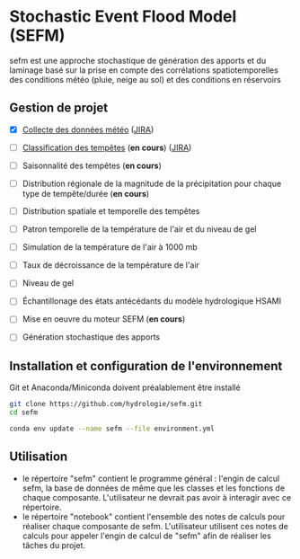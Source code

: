 # Stochastic Event Flood Model (SEFM)

sefm est une approche stochastique de génération des apports et du laminage basé 
sur la prise en compte des corrélations spatiotemporelles des conditions météo (pluie, neige au sol) et des conditions en réservoirs


## Gestion de projet
- [X] [Collecte des données météo](notebooks/ipynb/task-0_data-acquisition-and-cleaning) ([JIRA](https://jiraprd03.solutions.hydroquebec.com/browse/DEBIEHH-95))
- [ ] [Classification des tempêtes](task-1.3_climate-region-delineation.md) (**en cours**) ([JIRA](https://jiraprd03.solutions.hydroquebec.com/browse/DEBIEHH-150))
- [ ] Saisonnalité des tempêtes (**en cours**)
- [ ] Distribution régionale de la magnitude de la précipitation pour chaque type de tempête/durée (**en cours**)
- [ ] Distribution spatiale et temporelle des tempêtes 
- [ ] Patron temporelle de la température de l'air et du niveau de gel
- [ ] Simulation de la température de l'air à 1000 mb
- [ ] Taux de décroissance de la température de l'air
- [ ] Niveau de gel
- [ ] Échantillonage des états antécédants du modèle hydrologique HSAMI
- [ ] Mise en oeuvre du moteur SEFM (**en cours**)
- [ ] Génération stochastique des apports


## Installation et configuration de l'environnement

Git et Anaconda/Miniconda doivent préalablement être installé

```bash
git clone https://github.com/hydrologie/sefm.git
cd sefm

conda env update --name sefm --file environment.yml
```

## Utilisation

- le répertoire "sefm" contient le programme général : l'engin de calcul sefm, la base de données 
de même que les classes et les fonctions de chaque composante. L'utilisateur ne devrait pas avoir à interagir avec ce répertoire.
- le répertoire "notebook" contient l'ensemble des notes de calculs pour réaliser chaque composante de sefm. 
L'utilisateur utilisent ces notes de calculs pour appeler l'engin de calcul de "sefm" afin de réaliser les tâches du projet.
